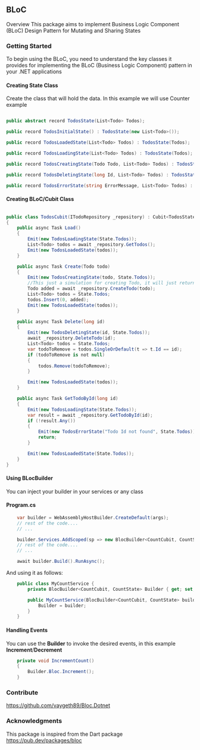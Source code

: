 ## BLoC

Overview
This package aims to implement Business Logic Component (BLoC) Design Pattern for Mutating and Sharing States

### Getting Started

To begin using the BLoC, you need to understand the key classes it provides for implementing the BLoC (Business Logic
Component) pattern in your .NET applications

#### Creating State Class
Create the class that will hold the data. In this example we will use Counter example
```csharp

public abstract record TodosState(List<Todo> Todos);

public record TodosInitialState() : TodosState(new List<Todo>());

public record TodosLoadedState(List<Todo> Todos) : TodosState(Todos);

public record TodosLoadingState(List<Todo> Todos) : TodosState(Todos);

public record TodosCreatingState(Todo Todo, List<Todo> Todos) : TodosState(Todos);

public record TodosDeletingState(long Id, List<Todo> Todos) : TodosState(Todos);

public record TodosErrorState(string ErrorMessage, List<Todo> Todos) : TodosState(Todos);

```

#### Creating BLoC/Cubit Class

```csharp

public class TodosCubit(ITodoRepository _repository) : Cubit<TodosState>(new TodosInitialState())
{
    public async Task Load()
    {
        Emit(new TodosLoadingState(State.Todos));
        List<Todo> todos = await _repository.GetTodos();
        Emit(new TodosLoadedState(todos));
    }

    public async Task Create(Todo todo)
    {
        Emit(new TodosCreatingState(todo, State.Todos));
        //This just a simulation for creating Todo, it will just return the dat with new Id
        Todo added = await _repository.CreateTodo(todo);
        List<Todo> todos = State.Todos;
        todos.Insert(0, added);
        Emit(new TodosLoadedState(todos));
    }

    public async Task Delete(long id)
    {
        Emit(new TodosDeletingState(id, State.Todos));
        await _repository.DeleteTodo(id);
        List<Todo> todos = State.Todos;
        var todoToRemove = todos.SingleOrDefault(t => t.Id == id);
        if (todoToRemove is not null)
        {
            todos.Remove(todoToRemove);
        }

        Emit(new TodosLoadedState(todos));
    }

    public async Task GetTodoById(long id)
    {
        Emit(new TodosLoadingState(State.Todos));
        var result = await _repository.GetTodoById(id);
        if (!result.Any())
        {
            Emit(new TodosErrorState("Todo Id not found", State.Todos));
            return;
        }

        Emit(new TodosLoadedState(State.Todos));
    }
}

```



#### Using BLocBuilder
You can inject your builder in your services or any class 

#### Program.cs
```csharp
    var builder = WebAssemblyHostBuilder.CreateDefault(args);
    // rest of the code....
    // ...

    builder.Services.AddScoped(sp => new BlocBuilder<CountCubit, CountState>(new CountCubit()));
    // rest of the code....
    // ...

    await builder.Build().RunAsync();
```

And using it as follows:

```csharp
    public class MyCountService {
        private BlocBuilder<CountCubit, CountState> Builder { get; set; }

        public MyCountService(BlocBuilder<CountCubit, CountState> builder){
            Builder = builder;
        }
    }
```

#### Handling Events
You can use the **Builder** to invoke the desired events, in this example **Increment**/**Decrement**

```csharp
    private void IncrementCount()
    {
        Builder.Bloc.Increment();
    }
```



### Contribute
https://github.com/vaygeth89/Bloc.Dotnet

### Acknowledgments
This package is inspired from the Dart package https://pub.dev/packages/bloc
